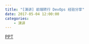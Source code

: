 ```yaml
---
title: "[演讲] 前端转行 DevOps 经验分享"
date: 2017-05-04 12:00:00
categories:
    - 演讲
---
```


[PPT](https://www.slideshare.net/wyvernnot/devops-75662935)
